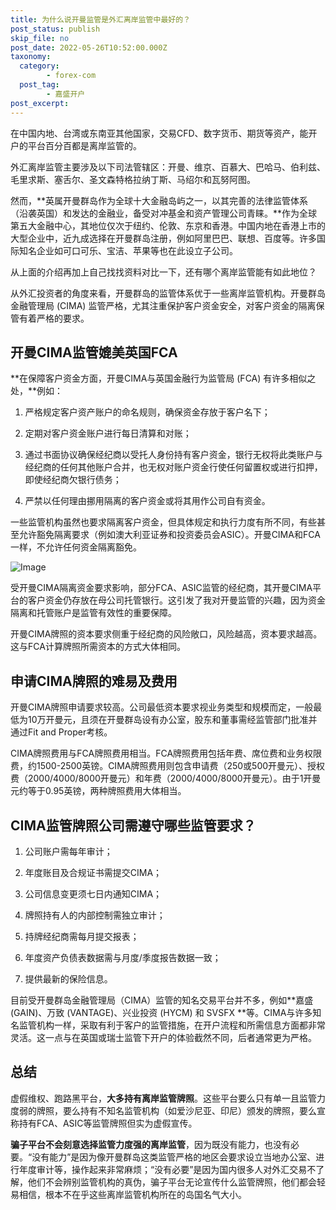 ```yaml
---
title: 为什么说开曼监管是外汇离岸监管中最好的？
post_status: publish
skip_file: no
post_date: 2022-05-26T10:52:00.000Z
taxonomy:
  category:
        - forex-com
  post_tag:
        - 嘉盛开户
post_excerpt: 
---
```

在中国内地、台湾或东南亚其他国家，交易CFD、数字货币、期货等资产，能开户的平台百分百都是离岸监管的。

外汇离岸监管主要涉及以下司法管辖区：开曼、维京、百慕大、巴哈马、伯利兹、毛里求斯、塞舌尔、圣文森特格拉纳丁斯、马绍尔和瓦努阿图。

然而，**英属开曼群岛作为全球十大金融岛屿之一，以其完善的法律监管体系（沿袭英国）和发达的金融业，备受对冲基金和资产管理公司青睐。**作为全球第五大金融中心，其地位仅次于纽约、伦敦、东京和香港。中国内地在香港上市的大型企业中，近九成选择在开曼群岛注册，例如阿里巴巴、联想、百度等。许多国际知名企业如可口可乐、宝洁、苹果等也在此设立子公司。

从上面的介绍再加上自己找找资料对比一下，还有哪个离岸监管能有如此地位？

从外汇投资者的角度来看，开曼群岛的监管体系优于一些离岸监管机构。开曼群岛金融管理局 (CIMA) 监管严格，尤其注重保护客户资金安全，对客户资金的隔离保管有着严格的要求。

## 开曼CIMA监管媲美英国FCA

**在保障客户资金方面，开曼CIMA与英国金融行为监管局 (FCA) 有许多相似之处，**例如：

1. 严格规定客户资产账户的命名规则，确保资金存放于客户名下；

1. 定期对客户资金账户进行每日清算和对账；

1. 通过书面协议确保经纪商以受托人身份持有客户资金，银行无权将此类账户与经纪商的任何其他账户合并，也无权对账户资金行使任何留置权或进行扣押，即使经纪商欠银行债务；

1. 严禁以任何理由挪用隔离的客户资金或将其用作公司自有资金。

一些监管机构虽然也要求隔离客户资金，但具体规定和执行力度有所不同，有些甚至允许豁免隔离要求（例如澳大利亚证券和投资委员会ASIC）。开曼CIMA和FCA一样，不允许任何资金隔离豁免。

![Image](https://prod-files-secure.s3.us-west-2.amazonaws.com/39ed1227-6d7d-4570-be36-9ccd4a2c4241/bd849744-3fcb-4a37-8312-357962c8f065/image.png?X-Amz-Algorithm=AWS4-HMAC-SHA256&X-Amz-Content-Sha256=UNSIGNED-PAYLOAD&X-Amz-Credential=ASIAZI2LB466Z72HTDPX%2F20250922%2Fus-west-2%2Fs3%2Faws4_request&X-Amz-Date=20250922T101357Z&X-Amz-Expires=3600&X-Amz-Security-Token=IQoJb3JpZ2luX2VjEKH%2F%2F%2F%2F%2F%2F%2F%2F%2F%2FwEaCXVzLXdlc3QtMiJHMEUCIQCwwGqEfGG13d6h7jR1vypwbsQsdblGzbkdF%2B%2FDI7Xr3QIgC9jFrT245tRIkCDzQBEBQUNu920Aqxc0mT0xNNWpuGYq%2FwMIKhAAGgw2Mzc0MjMxODM4MDUiDF8aVr%2FCGO5%2BasGssSrcAwceBWeYm5qypZ0odVI2Afv2zCtgk1KAOK1YsKJp59Xx3kQj0ZcpwWke4hM1%2BwU2lbP%2F97oW33x0Rx8NUJsLdfC5827FSTJZLZ%2BI7MD41K8%2BedaDMB1AtPxADnDIRsr50mrffnadEOZjp97NCmANCOMslKE6Lu65vf6Ui8pnTKgSRmW%2BFuaOn5gdi70DSqtZ6FJaVUZKVxthdOqoe8XVTUo0yzEtrj3h1yUgY1UlkiA1L4k5aKDEPUWt9SsMb%2FMYRkjaZmLcm3Lo5efmZtXLLof3UfzB0PXfDAgY5yB21N68g7Zhd2uYf9MbmjDc7jD%2FuZ2I%2BT%2BIwUj6gHO%2FhV0Jn7TnaZo2mtzPlcSZVWZbVT2vQhO1%2BQXDHttQ1qdn8hjcFSQF3XkwnsVasBQ34QLJSIVLcscEsvu78Pwb2I5SSD5bP8lkWUxeHmWq%2B9tBlzTZGztNu1LhDDRmf%2BR6DInSan%2FCICMFbv3br3NY3DZnPK2mOGtbi1edRJVRb9mnx4jb%2FAGw79iFv6FeuvkTvo%2B4EFw2q4WfdYy0gFH98qiVKdFFWOT%2BwQJ7Yu4ybhT49Hv9TOXs7KMj6BACY1fYp9Fmu3lf04nep6%2ByQZv4S9bfOOADSHshoFhGXJqgu9FkMMadxMYGOqUBz3U9LJLCh37VBeTRadsuv%2Bhs3YNZrL%2FOKKJEhqydezLs%2FvemwtHYV06q8miSVkYpfQLW4UwqbxX6h%2B0AB%2BA5LmXJXo8bHv4r%2BCXYdreRWTkAjIcDPHv9EdYYZkhjjIcqkpOHlhvSLag0j48BiB8I5mQoMGTEBEe5EszQPM%2F1D5GcX6JxWN0eaSWfbj2C4gXSxb8VKqWcdxwlhHe7iZJzYN5bTT3g&X-Amz-Signature=9d4b75d6c2b62adbdb7032d60b444aaba1d7810f95a269fbc3ba513ea14e1cbb&X-Amz-SignedHeaders=host&x-amz-checksum-mode=ENABLED&x-id=GetObject)

受开曼CIMA隔离资金要求影响，部分FCA、ASIC监管的经纪商，其开曼CIMA平台的客户资金仍存放在母公司托管银行。这引发了我对开曼监管的兴趣，因为资金隔离和托管账户是监管有效性的重要保障。

开曼CIMA牌照的资本要求侧重于经纪商的风险敞口，风险越高，资本要求越高。这与FCA计算牌照所需资本的方式大体相同。

## **申请CIMA牌照的难易及费用**

开曼CIMA牌照申请要求较高。公司最低资本要求视业务类型和规模而定，一般最低为10万开曼元，且须在开曼群岛设有办公室，股东和董事需经监管部门批准并通过Fit and Proper考核。

CIMA牌照费用与FCA牌照费用相当。FCA牌照费用包括年费、席位费和业务权限费，约1500-2500英镑。CIMA牌照费用则包含申请费（250或500开曼元）、授权费（2000/4000/8000开曼元）和年费（2000/4000/8000开曼元）。由于1开曼元约等于0.95英镑，两种牌照费用大体相当。

## CIMA监管牌照公司需遵守哪些监管要求？

1. 公司账户需每年审计；

1. 年度账目及合规证书需提交CIMA；

1. 公司信息变更须七日内通知CIMA；

1. 牌照持有人的内部控制需独立审计；

1. 持牌经纪商需每月提交报表；

1. 年度资产负债表数据需与月度/季度报告数据一致；

1. 提供最新的保险信息。

目前受开曼群岛金融管理局（CIMA）监管的知名交易平台并不多，例如**嘉盛 (GAIN)、万致 (VANTAGE)、兴业投资 (HYCM) 和 SVSFX **等。CIMA与许多知名监管机构一样，采取有利于客户的监管措施，在开户流程和所需信息方面都非常灵活。这一点与在英国或瑞士监管下开户的体验截然不同，后者通常更为严格。

## 总结

虚假维权、跑路黑平台，**大多持有离岸监管牌照**。这些平台要么只有单一且监管力度弱的牌照，要么持有不知名监管机构（如爱沙尼亚、印尼）颁发的牌照，要么宣称持有FCA、ASIC等监管牌照但实为虚假宣传。

**骗子平台不会刻意选择监管力度强的离岸监管**，因为既没有能力，也没有必要。“没有能力”是因为像开曼群岛这类监管严格的地区会要求设立当地办公室、进行年度审计等，操作起来非常麻烦；“没有必要”是因为国内很多人对外汇交易不了解，他们不会辨别监管机构的真伪，骗子平台无论宣传什么监管牌照，他们都会轻易相信，根本不在乎这些离岸监管机构所在的岛国名气大小。